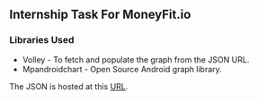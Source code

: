 ## Internship Task For MoneyFit.io

### Libraries Used
- Volley - To fetch and populate the graph from the JSON URL.
- Mpandroidchart - Open Source Android graph library.

The JSON is hosted at this [URL](https://jsonkeeper.com/b/EEDM).
